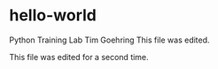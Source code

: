 # hello-world
Python Training Lab
Tim Goehring
This file was edited.

This file was edited for a second time.